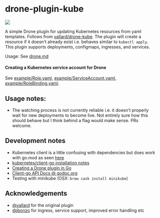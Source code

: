 # drone-plugin-kube

[![](https://images.microbadger.com/badges/version/danielgormly/drone-plugin-kube.svg)](https://microbadger.com/images/danielgormly/drone-plugin-kube "Get your own version badge on microbadger.com")

A simple Drone plugin for updating Kubernetes resources from yaml templates. Follows from [vallard/drone-kube](https://github.com/vallard/drone-kube). The plugin will create a resource if it doesn't already exist i.e. behaves similar to `kubectl apply`. This plugin supports deployments, configmaps, ingresses, and services.

Usage: See [drone.md](./drone.md)

#### Creating a Kubernetes service account for Drone
See [example/Role.yaml](example/Role.yaml), [example/ServiceAccount.yaml](example/ServiceAccount.yaml), [example/RoleBinding.yaml](example/RoleBinding.yaml).

## Usage notes:

- The watching process is not currently reliable i.e. it doesn't properly wait for new deployments to become live. Not entirely sure how this should behave but I think behind a flag would make sense. PRs welcome.

## Development notes
- Kubernetes client is a little confusing with dependencies but does work with go.mod as seen [here](https://github.com/kubernetes/client-go/blob/master/INSTALL.md#add-client-go-as-a-dependency)
- [kubernetes/client-go installation notes](https://github.com/kubernetes/client-go/blob/master/INSTALL.md)
- [Creating a Drone plugin in Go](https://docs.drone.io/plugins/tutorials/golang/)
- [Client-go API Docs @ godoc.org](https://godoc.org/k8s.io/client-go/kubernetes)
- Testing with minikube (OSX: `brew cask install minikube`)

## Acknowledgements
- [@vallard](https://github.com/vallard) for the original plugin
- [@jbonzo](https://github.com/jbonzo) for ingress, service support, improved error handling etc
